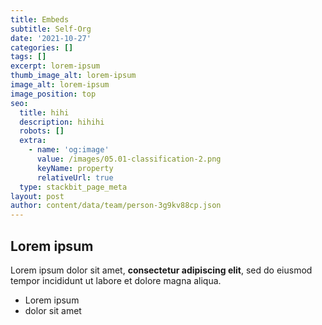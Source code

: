 ```yaml
---
title: Embeds
subtitle: Self-Org
date: '2021-10-27'
categories: []
tags: []
excerpt: lorem-ipsum
thumb_image_alt: lorem-ipsum
image_alt: lorem-ipsum
image_position: top
seo:
  title: hihi
  description: hihihi
  robots: []
  extra:
    - name: 'og:image'
      value: /images/05.01-classification-2.png
      keyName: property
      relativeUrl: true
  type: stackbit_page_meta
layout: post
author: content/data/team/person-3g9kv88cp.json
---
```

## Lorem ipsum

Lorem ipsum dolor sit amet, **consectetur adipiscing elit**, sed do eiusmod tempor incididunt ut labore et dolore magna aliqua.

- Lorem ipsum
- dolor sit amet